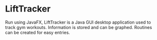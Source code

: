 # LiftTracker
 Run using JavaFX, LiftTracker is a Java GUI desktop application used to track gym workouts. Information is stored and can be graphed. Routines can be created for easy entries.
